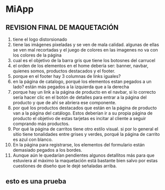# MiApp

## REVISION FINAL DE MAQUETACIÓN

1. tiene el logo distorsionado
2. tiene las imágenes pixeladas y se ven de mala calidad. algunas de ellas se ven mal recortadas y el juego de colores en las imagenes no va con los colores de la página
3. cual es el objetivo de la barra gris que tiene los botosnes del carrucel
4. el orden de los elementos en el home debería ser: banner, navbar, quienes somos, productos destacados y el footer.
5. porque en el footer hay 3 columnas de links iguales?
6. en la página de catalogo, porqué los elementos estan pegados a un lado? están más pegados a la izquierda que a la derecha
7. porque hay un link a la página de producto en el navbar, si lo correcto sería hacer clic en el botón de detalles para entrar a la página del producto y que de ahí se abriera ese componente.
8. por qué los productos destacados que están en la página de producto van a la página del catálogo. Estos deberían ir a su propia página de producto el objetivo  de estas tarjetas es incitar al cliente a seguir comprando más productos.
9. Por qué la página de carritos tiene otro estilo visual. si por lo general el sitio tiene tonalidades entre grises y verdes, porqué la página de carrito es azul con blanco.
10. En la página para registrarse, los elementos del formulario están demasiado pegados a los bordes.
11. Aunque aún le quedarían pendientes algunos detallitos más para que estuviera al máximo la maquetación está bastante bien salvo por estas cuestiones de diseño que le dejé señaladas arriba.


## esto es una prueba